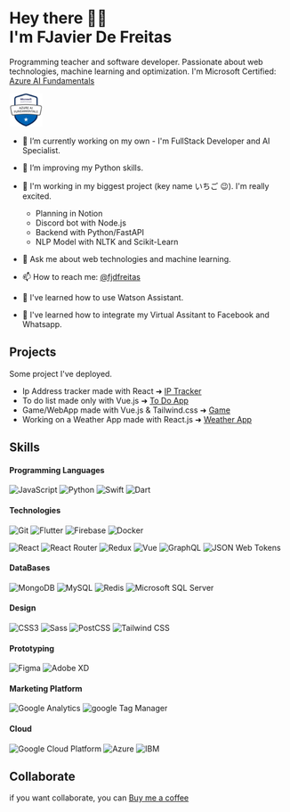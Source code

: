 # Hey there 👋🏻 <br> I'm FJavier De Freitas


Programming teacher and software developer. Passionate about web technologies, machine learning and optimization.
I'm Microsoft Certified: [Azure AI Fundamentals](https://www.credly.com/badges/0667cd78-3204-442e-bd62-4097c3e3c27c/public_url)

<img src="ai.png" alt="AI" height="60" width="60">

- 🔭 I’m currently working on my own - I'm FullStack Developer and AI Specialist.
- 🌱 I’m improving my Python skills.
- 📖 I'm working in my biggest project (key name いちご 😉). I'm really excited. 
  - Planning in Notion
  - Discord bot with Node.js
  - Backend with Python/FastAPI
  - NLP Model with NLTK and Scikit-Learn
- 💬 Ask me about web technologies and machine learning.
- 📫 How to reach me: [@fjdfreitas](https://twitter.com/fjdfreitas)


- 🤖 I've learned how to use Watson Assistant.
- 🤖 I've learned how to integrate my Virtual Assitant to Facebook and Whatsapp.

## Projects

Some project I've deployed.

- Ip Address tracker made with React &#x279c; [IP Tracker](https://scorcherfjk.github.io/ip-address-tracker/)
- To do list made only with Vue.js &#x279c; [To Do App](https://scorcherfjk.github.io/ToDoListVue/) 
- Game/WebApp made with Vue.js & Tailwind.css &#x279c; [Game](https://scorcherfjk.github.io/juego-seleccion/)
- Working on a Weather App made with React.js &#x279c; [Weather App](https://scorcherfjk.github.io/weather-app/)

## Skills

#### Programming Languages

![JavaScript](https://img.shields.io/badge/-Javascript-040d04?style=flat-square&logo=javascript)
![Python](https://img.shields.io/badge/-Python-040d04?style=flat-square&logo=python)
![Swift](https://img.shields.io/badge/-Swift-040d04?style=flat-square&logo=swift)
![Dart](https://img.shields.io/badge/-Dart-040d04?style=flat-square&logo=dart)

#### Technologies

![Git](https://img.shields.io/badge/-Git-040d04?style=flat-square&logo=git)
![Flutter](https://img.shields.io/badge/-Flutter-040d04?style=flat-square&logo=flutter)
![Firebase](https://img.shields.io/badge/-Firebase-040d04?style=flat-square&logo=firebase)
![Docker](https://img.shields.io/badge/-Docker-040d04?style=flat-square&logo=docker)

![React](https://img.shields.io/badge/-React-black?style=flat-square&logo=react)
![React Router](https://img.shields.io/badge/-React%20Router-040d04?style=flat-square&logo=react-router)
![Redux](https://img.shields.io/badge/-Redux-040d04?style=flat-square&logo=redux)
![Vue](https://img.shields.io/badge/-Vue-black?style=flat-square&logo=vue.js)
![GraphQL](https://img.shields.io/badge/-GraphQL-040d04?style=flat-square&logo=graphql)
![JSON Web Tokens](https://img.shields.io/badge/-JWT-040d04?style=flat-square&logo=json-web-tokens)

#### DataBases

![MongoDB](https://img.shields.io/badge/-MongoDB-black?style=flat-square&logo=mongodb)
![MySQL](https://img.shields.io/badge/-MySQL-040d04?style=flat-square&logo=mysql)
![Redis](https://img.shields.io/badge/-Redis-040d04?style=flat-square&logo=redis)
![Microsoft SQL Server](https://img.shields.io/badge/-MS%20SQL%20Server-040d04?style=flat-square&logo=microsoft-sql-server)

#### Design

![CSS3](https://img.shields.io/badge/-CSS-040d04?style=flat-square&logo=css3)
![Sass](https://img.shields.io/badge/-Sass-black?style=flat-square&logo=sass)
![PostCSS](https://img.shields.io/badge/-PostCSS-040d04?style=flat-square&logo=postcss)
![Tailwind CSS](https://img.shields.io/badge/-TailwindCSS-040d04?style=flat-square&logo=tailwind-css)

#### Prototyping

![Figma](https://img.shields.io/badge/-Figma-040d04?style=flat-square&logo=figma)
![Adobe XD](https://img.shields.io/badge/-AdobeXD-black?style=flat-square&logo=adobe-xd)

#### Marketing Platform

![Google Analytics](https://img.shields.io/badge/-Google%20Analytics-040d04?style=flat-square&logo=google-analytics)
![google Tag Manager](https://img.shields.io/badge/-Google%20Tag%20Manager-black?style=flat-square&logo=google-tag-manager)

#### Cloud

![Google Cloud Platform](https://img.shields.io/badge/-GCP-040d04?style=flat-square&logo=google-cloud)
![Azure](https://img.shields.io/badge/-AZURE-040d04?style=flat-square&logo=microsoft-azure)
![IBM](https://img.shields.io/badge/-IBM-040d04?style=flat-square&logo=ibm)

## Collaborate

if you want collaborate, you can [Buy me a coffee](https://www.buymeacoffee.com/scorcherfjk)
